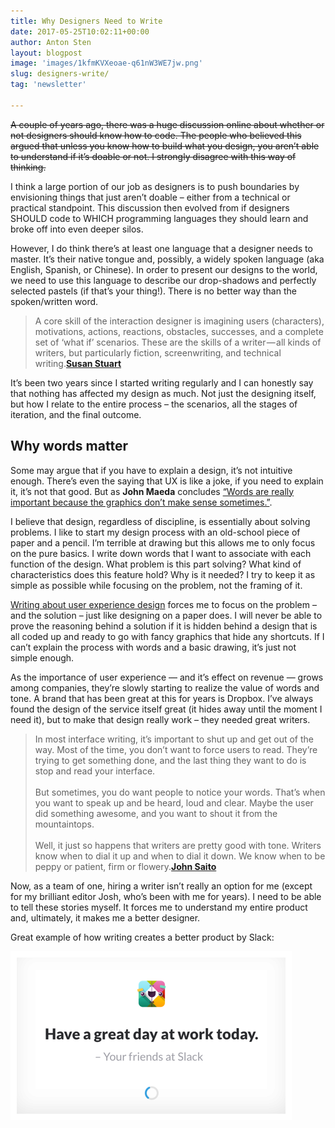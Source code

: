 ```yaml
---
title: Why Designers Need to Write
date: 2017-05-25T10:02:11+00:00
author: Anton Sten
layout: blogpost
image: 'images/1kfmKVXeoae-q61nW3WE7jw.png'
slug: designers-write/
tag: 'newsletter'

---
```

~~A couple of years ago, there was a huge discussion online about whether or not designers should know how to code. The people who believed this argued that unless you know how to build what you design, you aren’t able to understand if it’s doable or not. I strongly disagree with this way of thinking.~~

I think a large portion of our job as designers is to push boundaries by envisioning things that just aren’t doable &#8211; either from a technical or practical standpoint. This discussion then evolved from if designers SHOULD code to WHICH programming languages they should learn and broke off into even deeper silos.

However, I do think there’s at least one language that a designer needs to master. It’s their native tongue and, possibly, a widely spoken language (aka English, Spanish, or Chinese). In order to present our designs to the world, we need to use this language to describe our drop-shadows and perfectly selected pastels (if that’s your thing!). There is no better way than the spoken/written word.

>A core skill of the interaction designer is imagining users (characters), motivations, actions, reactions, obstacles, successes, and a complete set of ‘what if’ scenarios. These are the skills of a writer — all kinds of writers, but particularly fiction, screenwriting, and technical writing.**<a href="https://blog.prototypr.io/why-creating-a-ux-is-like-writing-often-more-than-art-288efae9523e" target="_blank">Susan Stuart</a>**

It’s been two years since I started writing regularly and I can honestly say that nothing has affected my design as much. Not just the designing itself, but how I relate to the entire process &#8211; the scenarios, all the stages of iteration, and the final outcome.

## Why words matter

Some may argue that if you have to explain a design, it’s not intuitive enough. There’s even the saying that UX is like a joke, if you need to explain it, it’s not that good. But as **John Maeda** concludes <a href="https://www.fastcodesign.com/3068938/forget-coding-writing-is-the-new-unicorn-skill" target="_blank">“Words are really important because the graphics don’t make sense sometimes.”</a>.

I believe that design, regardless of discipline, is essentially about solving problems. I like to start my design process with an old-school piece of paper and a pencil. I’m terrible at drawing but this allows me to only focus on the pure basics. I write down words that I want to associate with each function of the design. What problem is this part solving? What kind of characteristics does this feature hold? Why is it needed? I try to keep it as simple as possible while focusing on the problem, not the framing of it.

<a href="https://antonsten.com/books/user-experiences-matter/" target="_blank">Writing about user experience design</a> forces me to focus on the problem &#8211; and the solution &#8211; just like designing on a paper does. I will never be able to prove the reasoning behind a solution if it is hidden behind a design that is all coded up and ready to go with fancy graphics that hide any shortcuts. If I can’t explain the process with words and a basic drawing, it’s just not simple enough.

As the importance of user experience &#8212; and it’s effect on revenue &#8212; grows among companies, they’re slowly starting to realize the value of words and tone. A brand that has been great at this for years is Dropbox. I’ve always found the design of the service itself great (it hides away until the moment I need it), but to make that design really work &#8211; they needed great writers.

>In most interface writing, it’s important to shut up and get out of the way. Most of the time, you don’t want to force users to read. They’re trying to get something done, and the last thing they want to do is stop and read your interface.<br><br>But sometimes, you do want people to notice your words. That’s when you want to speak up and be heard, loud and clear. Maybe the user did something awesome, and you want to shout it from the mountaintops.<br><br>Well, it just so happens that writers are pretty good with tone. Writers know when to dial it up and when to dial it down. We know when to be peppy or patient, firm or flowery.**<a href="https://medium.com/dropbox-design/why-your-design-team-should-hire-a-writer-24d55f1e2d4a" target="_blank">John Saito</a>**

Now, as a team of one, hiring a writer isn’t really an option for me (except for my brilliant editor Josh, who’s been with me for years). I need to be able to tell these stories myself. It forces me to understand my entire product and, ultimately, it makes me a better designer.

Great example of how writing creates a better product by Slack:

![Designers need to write to make better user experiences](/images/1kfmKVXeoae-q61nW3WE7jw.png)
